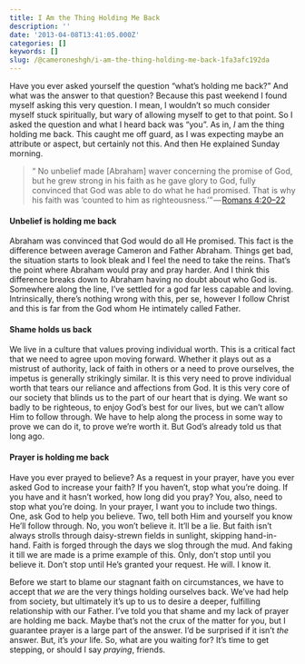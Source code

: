 ```yaml
---
title: I Am the Thing Holding Me Back
description: ''
date: '2013-04-08T13:41:05.000Z'
categories: []
keywords: []
slug: /@cameroneshgh/i-am-the-thing-holding-me-back-1fa3afc192da
---
```


Have you ever asked yourself the question “what’s holding me back?” And what was the answer to that question? Because this past weekend I found myself asking this very question. I mean, I wouldn’t so much consider myself stuck spiritually, but wary of allowing myself to get to that point. So I asked the question and what I heard back was “you”. As in, _I_ am the thing holding me back. This caught me off guard, as I was expecting maybe an attribute or aspect, but certainly not this. And then He explained Sunday morning.

> “ No unbelief made \[Abraham\] waver concerning the promise of God, but he grew strong in his faith as he gave glory to God, fully convinced that God was able to do what he had promised. That is why his faith was ‘counted to him as righteousness.’” — [Romans 4:20–22](http://www.biblegateway.com/passage/?search=Romans%204:20-22&version=ESV "Romans 4:20-22")

#### Unbelief is holding me back

Abraham was convinced that God would do all He promised. This fact is the difference between average Cameron and Father Abraham. Things get bad, the situation starts to look bleak and I feel the need to take the reins. That’s the point where Abraham would pray and pray harder. And I think this difference breaks down to Abraham having no doubt about who God is. Somewhere along the line, I’ve settled for a god far less capable and loving. Intrinsically, there’s nothing wrong with this, per se, however I follow Christ and this is far from the God whom He intimately called Father.

#### Shame holds us back

We live in a culture that values proving individual worth. This is a critical fact that we need to agree upon moving forward. Whether it plays out as a mistrust of authority, lack of faith in others or a need to prove ourselves, the impetus is generally strikingly similar. It is this very need to prove individual worth that tears our reliance and affections from God. It is this very core of our society that blinds us to the part of our heart that is dying. We want so badly to be righteous, to enjoy God’s best for our lives, but we can’t allow Him to follow through. We have to help along the process in some way to prove we can do it, to prove we’re worth it. But God’s already told us that long ago.

#### Prayer is holding me back

Have you ever prayed to believe? As a request in your prayer, have you ever asked God to increase your faith? If you haven’t, stop what you’re doing. If you have and it hasn’t worked, how long did you pray? You, also, need to stop what you’re doing. In your prayer, I want you to include two things. One, ask God to help you believe. Two, tell both Him and yourself you know He’ll follow through. No, you won’t believe it. It’ll be a lie. But faith isn’t always strolls through daisy-strewn fields in sunlight, skipping hand-in-hand. Faith is forged through the days we slog through the mud. And faking it till we are made is a prime example of this. Only, don’t stop until you believe it. Don’t stop until He’s granted your request. He will. I know it.

Before we start to blame our stagnant faith on circumstances, we have to accept that _we_ are the very things holding ourselves back. We’ve had help from society, but ultimately it’s up to us to desire a deeper, fulfilling relationship with our Father. I’ve told you that shame and my lack of prayer are holding me back. Maybe that’s not the crux of the matter for you, but I guarantee prayer is a large part of the answer. I’d be surprised if it isn’t _the_ answer. But, it’s _your_ life. So, what are you waiting for? It’s time to get stepping, or should I say _praying_, friends.